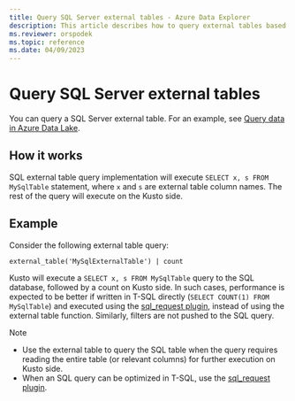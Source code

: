 ```yaml
---
title: Query SQL Server external tables - Azure Data Explorer
description: This article describes how to query external tables based on SQL Server tables.
ms.reviewer: orspodek
ms.topic: reference
ms.date: 04/09/2023
---
```


# Query SQL Server external tables

You can query a SQL Server external table. For an example, see [Query data in Azure Data Lake](../../data-lake-query-data.md). 

## How it works

SQL external table query implementation will execute `SELECT x, s FROM MySqlTable` statement, where `x` and `s` are external table column names. The rest of the query will execute on the Kusto side.

## Example

Consider the following external table query:

```kusto
external_table('MySqlExternalTable') | count
```

Kusto will execute a `SELECT x, s FROM MySqlTable` query to the SQL database, followed by a count on Kusto side. 
In such cases, performance is expected to be better if written in T-SQL directly (`SELECT COUNT(1) FROM MySqlTable`) 
and executed using the [sql_request plugin](../query/sqlrequestplugin.md), instead of using the external table function. 
Similarly, filters are not pushed to the SQL query.  

> [!NOTE]
> * Use the external table to query the SQL table when the query requires reading the entire table (or relevant columns) for further execution on Kusto side. 
> * When an SQL query can be optimized in T-SQL, use the [sql_request plugin](../query/sqlrequestplugin.md).